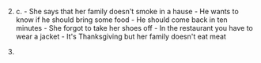 2.
    c.
        - She says that her family doesn't smoke in a hause
        - He wants to know if he should bring some food
        - He should come back in ten minutes
        - She forgot to take her shoes off
        - In the restaurant you have to wear a jacket
        - It's Thanksgiving but her family doesn't eat meat

3.
